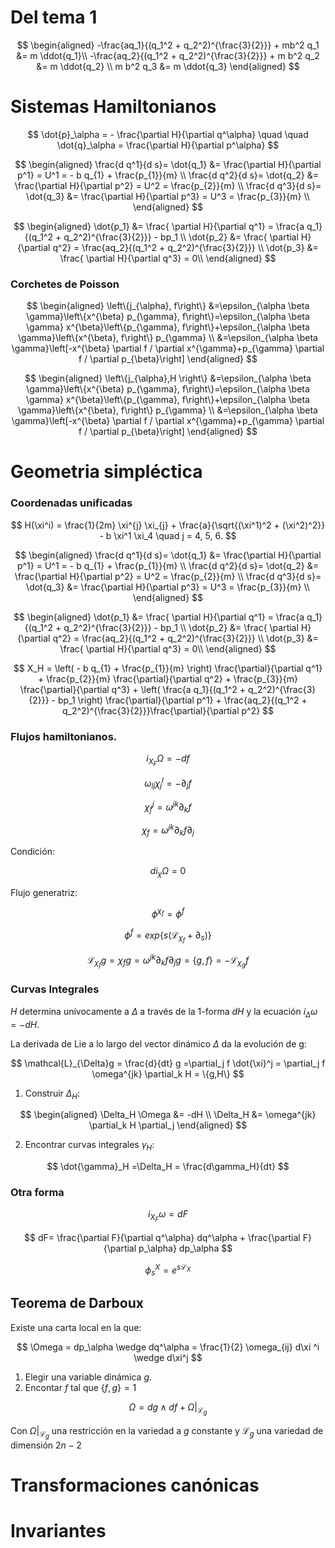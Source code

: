 <script src="https://cdn.mathjax.org/mathjax/latest/MathJax.js?config=TeX-AMS-MML_HTMLorMML" type="text/javascript"></script>

# Del tema 1

$$
\begin{aligned}
-\frac{aq_1}{(q_1^2 + q_2^2)^{\frac{3}{2}}} + mb^2 q_1 &= m \ddot{q_1}\\
-\frac{aq_2}{(q_1^2 + q_2^2)^{\frac{3}{2}}} + m b^2 q_2 &= m \ddot{q_2} \\
m b^2 q_3 &= m \ddot{q_3}
\end{aligned}
$$

# Sistemas Hamiltonianos
 
 
$$
\dot{p}_\alpha = - \frac{\partial H}{\partial q^\alpha} \quad \quad  \dot{q}_\alpha = \frac{\partial H}{\partial p^\alpha}
$$

$$
\begin{aligned}
	\frac{d q^1}{d s}= \dot{q_1} &=  \frac{\partial H}{\partial p^1} = U^1 =  - b q_{1} + \frac{p_{1}}{m} \\
	\frac{d q^2}{d s}= \dot{q_2} &= \frac{\partial H}{\partial p^2} = U^2 = \frac{p_{2}}{m} \\
	\frac{d q^3}{d s}= \dot{q_3} &= \frac{\partial H}{\partial p^3} = U^3 = \frac{p_{3}}{m} \\
\end{aligned}
$$

$$
\begin{aligned}
	 \dot{p_1} &= \frac{ \partial H}{\partial q^1} =  \frac{a q_1}{(q_1^2 + q_2^2)^{\frac{3}{2}}} - bp_1 \\
	 \dot{p_2} &= \frac{ \partial H}{\partial q^2} = \frac{aq_2}{(q_1^2 + q_2^2)^{\frac{3}{2}}} \\
	 \dot{p_3} &= \frac{ \partial H}{\partial q^3} = 0\\
\end{aligned}
$$


### Corchetes de Poisson

$$
\begin{aligned}
	\left\{j_{\alpha}, f\right\} &=\epsilon_{\alpha \beta \gamma}\left\{x^{\beta} p_{\gamma}, f\right\}=\epsilon_{\alpha \beta \gamma} x^{\beta}\left\{p_{\gamma}, f\right\}+\epsilon_{\alpha \beta \gamma}\left\{x^{\beta}, f\right\} p_{\gamma}
	\\ &=\epsilon_{\alpha \beta \gamma}\left[-x^{\beta} \partial f / \partial x^{\gamma}+p_{\gamma} \partial f / \partial p_{\beta}\right]
\end{aligned}
$$

$$
\begin{aligned}
	\left\{j_{\alpha},H \right\} &=\epsilon_{\alpha \beta \gamma}\left\{x^{\beta} p_{\gamma}, f\right\}=\epsilon_{\alpha \beta \gamma} x^{\beta}\left\{p_{\gamma}, f\right\}+\epsilon_{\alpha \beta \gamma}\left\{x^{\beta}, f\right\} p_{\gamma}
	\\ &=\epsilon_{\alpha \beta \gamma}\left[-x^{\beta} \partial f / \partial x^{\gamma}+p_{\gamma} \partial f / \partial p_{\beta}\right]
\end{aligned}
$$

# Geometria simpléctica

### Coordenadas unificadas

$$
H(\xi^i) = \frac{1}{2m} \xi^{j} \xi_{j} + \frac{a}{\sqrt{(\xi^1)^2 + (\xi^2)^2}} - b \xi^1 \xi_4 \quad j = 4, 5, 6.
$$

$$
\begin{aligned}
	\frac{d q^1}{d s}= \dot{q_1} &=  \frac{\partial H}{\partial p^1} = U^1 =  - b q_{1} + \frac{p_{1}}{m} \\
	\frac{d q^2}{d s}= \dot{q_2} &= \frac{\partial H}{\partial p^2} = U^2 = \frac{p_{2}}{m} \\
	\frac{d q^3}{d s}= \dot{q_3} &= \frac{\partial H}{\partial p^3} = U^3 = \frac{p_{3}}{m} \\
\end{aligned}
$$

$$
\begin{aligned}
	 \dot{p_1} &= \frac{ \partial H}{\partial q^1} =  \frac{a q_1}{(q_1^2 + q_2^2)^{\frac{3}{2}}} - bp_1 \\
	 \dot{p_2} &= \frac{ \partial H}{\partial q^2} = \frac{aq_2}{(q_1^2 + q_2^2)^{\frac{3}{2}}} \\
	 \dot{p_3} &= \frac{ \partial H}{\partial q^3} = 0\\
\end{aligned}
$$

$$
X_H = \left( - b q_{1}  + \frac{p_{1}}{m} \right) \frac{\partial}{\partial q^1} +   \frac{p_{2}}{m} \frac{\partial}{\partial q^2}  +  \frac{p_{3}}{m} \frac{\partial}{\partial q^3} + \left( \frac{a q_1}{(q_1^2 + q_2^2)^{\frac{3}{2}}}  -  bp_1 \right) \frac{\partial}{\partial p^1} + \frac{aq_2}{(q_1^2 + q_2^2)^{\frac{3}{2}}}\frac{\partial}{\partial p^2} 
$$

### Flujos hamiltonianos.

$$
i_{X_F} \Omega = - df
$$

$$
\omega_{lj} \chi_j^l = -\partial_j f
$$

$$
\chi_f^j = \omega^{jk}\partial_k f
$$

$$
\chi_f = \omega^{jk}\partial_k f \partial_j
$$

Condición:

$$
d i_\chi \Omega = 0
$$

Flujo generatriz:

$$
\phi^{\chi_f} = \phi^f
$$

$$
\phi^f = exp\{ s(\mathcal{L}_{\chi_f} + \partial_s )\}
$$

$$
\mathcal{L}_{\chi_f}g = \chi_f g = \omega^{jk}\partial_k f \partial_j g = \{g,f \} = - \mathcal{L}_{\chi_g}f
$$

### Curvas Integrales

$H$ determina unívocamente a $\Delta$ a través de la 1-forma $dH$ y la ecuación $i_\Delta \omega = -dH$.

La derivada de Lie a lo largo del vector dinámico $\Delta$ da la evolución de g:

$$
\mathcal{L}_{\Delta}g = \frac{d}{dt} g =\partial_j f \dot{\xi}^j = \partial_j f \omega^{jk} \partial_k H = \{g,H\}
$$

1. Construir $\Delta_H$:

$$
\begin{aligned}
	 \Delta_H \Omega &= -dH \\
	 \Delta_H &= \omega^{jk} \partial_k H \partial_j
\end{aligned}
$$

2. Encontrar curvas integrales $\gamma_H$:

$$
\dot{\gamma}_H =\Delta_H = \frac{d\gamma_H}{dt}
$$

### Otra forma

$$
i_{X_F} \omega = dF
$$


$$
dF= \frac{\partial F}{\partial q^\alpha} dq^\alpha +  \frac{\partial F}{\partial p_\alpha} dp_\alpha
$$

$$
\phi_s^X = e^{s\mathcal{L}_X}
$$

## Teorema de Darboux

Existe una carta local en la que:

$$
\Omega = dp_\alpha \wedge dq^\alpha = \frac{1}{2} \omega_{ij} d\xi ^i \wedge d\xi^j
$$

1. Elegir una variable dinámica $g$.
2. Encontar $f$ tal que $\{f, g \} = 1$

$$
\Omega = dg \wedge df+ \Omega | _{\mathcal{L}_g}
$$

Con $\Omega | _{\mathcal{L}_g}$ una restricción en la variedad a $g$ constante y $\mathcal{L}_g$ una variedad de dimensión $2n-2$

# Transformaciones canónicas


# Invariantes


<!--stackedit_data:
eyJoaXN0b3J5IjpbNzM5NDcyMzksLTEzNzMwNDA2MDMsLTkyOD
M4MDc4LDM2Njk0Njg4MywtODc5ODEwNjQxLC0zMDU4MDg1MTIs
LTE5NDE5MDUzMDMsMTY1MDg5MjkyMSwxOTI5NjE2NzkyLC0xOT
UwNTgyOTc3LC0xNDYwMzI3ODcwLDczMDk5ODExNl19
-->